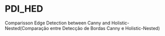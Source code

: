 # PDI_HED
Comparisson Edge Detection between Canny and Holistic-Nested(Comparação entre Detecção de Bordas Canny e Holistic-Nested)
